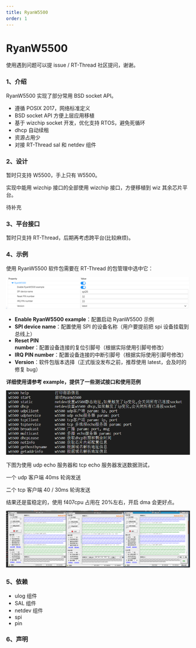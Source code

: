 ```yaml
---
title: RyanW5500
order: 1
---
```


# RyanW5500

使用遇到问题可以提 issue / RT-Thread 社区提问，谢谢。

### 1、介绍

RyanW5500 实现了部分常用 BSD socket API。

- 遵循 POSIX 2017，网络标准定义
- BSD socket API 方便上层应用移植
- 基于 wizchip socket 开发，优化支持 RTOS，避免死循环
- dhcp 自动续租
- 资源占用少
- 对接 RT-Thread sal 和 netdev 组件

### 2、设计

暂时只支持 W5500，手上只有 W5500。

实现中能用 wizchip 接口的全部使用 wizchip 接口，方便移植到 wiz 其余芯片平台。

待补充

### 3、平台接口

暂时只支持 RT-Thread，后期再考虑跨平台(比较麻烦)。

### 4、示例

使用 RyanW5500 软件包需要在 RT-Thread 的包管理中选中它：

![image-20221228130036255](./docs/assert/README.assert/image-20221228130036255.png)

- **Enable RyanW5500 example**：配置启动 RyanW5500 示例
- **SPI device name**：配置使用 SPI 的设备名称（用户要提前把 spi 设备挂载到总线上）
- **Reset PIN number**：配置设备连接的复位引脚号（根据实际使用引脚号修改）
- **IRQ PIN number**：配置设备连接的中断引脚号（根据实际使用引脚号修改）
- **Version**：软件包版本选择（正式版没发布之前，推荐使用 latest，会及时的修复 bug）

**详细使用请参考 example，提供了一些测试接口和使用范例**

![image-20221230092752108](./docs/assert/README.assert/image-20221230092752108.png)

下图为使用 udp echo 服务器和 tcp echo 服务器发送数据测试，

一个 udp 客户端 40ms 轮询发送

二个 tcp 客户端 40 / 30ms 轮询发送

结果还是蛮稳定的，使用 f407cpu 占用在 20%左右，开启 dma 会更好点。

![7acf3c006ac8787302f5a72f5a6c1b6](./docs/assert/README.assert/7acf3c006ac8787302f5a72f5a6c1b6.png)

### 5、依赖

- ulog 组件
- SAL 组件
- netdev 组件
- spi
- pin

### 6、声明
